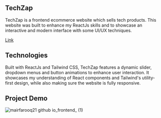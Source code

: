 ## TechZap

TechZap is a frontend ecommerce website which sells tech products. This website was built to enhance my ReactJs skills and to showcase an interactive and modern interface with some UI/UX techniques.

<a href=https://mairfarooq21.github.io/techzap/>Link</a>

## Technologies

Built with ReactJs and Tailwind CSS, TechZap features a dynamic slider, dropdown menus and button animations to enhance user interaction. It showcases my understanding of React components and Tailwind's utility-first design, while also making sure the website is fully responsive.

## Project Demo

![mairfarooq21 github io_frontend_ (1)](https://github.com/user-attachments/assets/8ecf0fad-02d1-4485-9cc7-11956c2cc76b)
